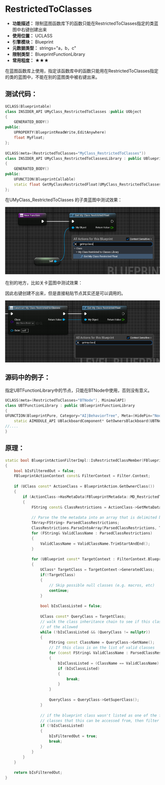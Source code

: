 ﻿# RestrictedToClasses

- **功能描述：** 限制蓝图函数库下的函数只能在RestrictedToClasses指定的类蓝图中右键创建出来
- **使用位置：** UCLASS
- **引擎模块：** Blueprint
- **元数据类型：** strings="a，b，c"
- **限制类型：** BlueprintFunctionLibrary
- **常用程度：** ★★★

在蓝图函数库上使用，指定该函数库中的函数只能用在RestrictedToClasses指定的类的蓝图中，不能在别的蓝图类中被右键出来。

## 测试代码：

```cpp
UCLASS(Blueprintable)
class INSIDER_API UMyClass_RestrictedToClasses :public UObject
{
	GENERATED_BODY()
public:
	UPROPERTY(BlueprintReadWrite,EditAnywhere)
	float MyFloat;
};

UCLASS(meta=(RestrictedToClasses="MyClass_RestrictedToClasses"))
class INSIDER_API UMyClass_RestrictedToClassesLibrary : public UBlueprintFunctionLibrary
{
	GENERATED_BODY()
public:
	UFUNCTION(BlueprintCallable)
	static float GetMyClassRestrictedFloat(UMyClass_RestrictedToClasses* myObject) {return myObject->MyFloat;}
};
```

在UMyClass_RestrictedToClasses 的子类蓝图中测试效果：

![Untitled](Meta_Blueprint_RestrictedToClasses_Untitled.png)

在别的地方，比如关卡蓝图中测试效果：

因此右键创建不出来，但是直接粘贴节点其实还是可以调用的。

![Untitled](Meta_Blueprint_RestrictedToClasses_Untitled_1.png)

## 源码中的例子：

指定UBTFunctionLibrary中的节点，只能在BTNode中使用，否则没有意义。

```cpp
UCLASS(meta=(RestrictedToClasses="BTNode"), MinimalAPI)
class UBTFunctionLibrary : public UBlueprintFunctionLibrary
{
UFUNCTION(BlueprintPure, Category="AI|BehaviorTree", Meta=(HidePin="NodeOwner", DefaultToSelf="NodeOwner"))
	static AIMODULE_API UBlackboardComponent* GetOwnersBlackboard(UBTNode* NodeOwner);
//....
}
```

## 原理：

```cpp
static bool BlueprintActionFilterImpl::IsRestrictedClassMember(FBlueprintActionFilter const& Filter, FBlueprintActionInfo& BlueprintAction)
{
	bool bIsFilteredOut = false;
	FBlueprintActionContext const& FilterContext = Filter.Context;

	if (UClass const* ActionClass = BlueprintAction.GetOwnerClass())
	{
		if (ActionClass->HasMetaData(FBlueprintMetadata::MD_RestrictedToClasses))
		{
			FString const& ClassRestrictions = ActionClass->GetMetaData(FBlueprintMetadata::MD_RestrictedToClasses);

			// Parse the the metadata into an array that is delimited by ',' and trim whitespace
			TArray<FString> ParsedClassRestrictions;
			ClassRestrictions.ParseIntoArray(ParsedClassRestrictions, TEXT(","));
			for (FString& ValidClassName : ParsedClassRestrictions)
			{
				ValidClassName = ValidClassName.TrimStartAndEnd();
			}

			for (UBlueprint const* TargetContext : FilterContext.Blueprints)
			{
				UClass* TargetClass = TargetContext->GeneratedClass;
				if(!TargetClass)
				{
					// Skip possible null classes (e.g. macros, etc)
					continue;
				}

				bool bIsClassListed = false;

				UClass const* QueryClass = TargetClass;
				// walk the class inheritance chain to see if this class is one
				// of the allowed
				while (!bIsClassListed && (QueryClass != nullptr))
				{
					FString const ClassName = QueryClass->GetName();
					// If this class is on the list of valid classes
					for (const FString& ValidClassName : ParsedClassRestrictions)
					{
						bIsClassListed = (ClassName == ValidClassName);
						if (bIsClassListed)
						{
							break;
						}
					}

					QueryClass = QueryClass->GetSuperClass();
				}

				// if the blueprint class wasn't listed as one of the few
				// classes that this can be accessed from, then filter it out
				if (!bIsClassListed)
				{
					bIsFilteredOut = true;
					break;
				}
			}
		}
	}

	return bIsFilteredOut;
}
```